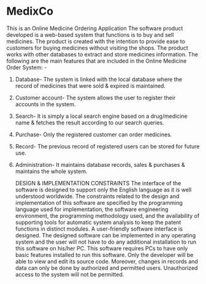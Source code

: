 # MedixCo
This is an Online Medicine Ordering Application
The software product developed is a web-based system that functions is to buy and sell medicines. The product is
created with the intention to provide ease to customers for buying medicines without visiting the shops. The
product works with other databases to extract and store medicines information.
The following are the main features that are included in the Online Medicine Order System: -
1. Database- The system is linked with the local database where the record of medicines that were
sold & expired is maintained.
2. Customer account- The system allows the user to register their accounts in the system.
3. Search- It is simply a local search engine based on a drug/medicine name & fetches the result according to our search queries.
4. Purchase- Only the registered customer can order medicines.
5. Record- The previous record of registered users can be stored for future use.
6. Administration- It maintains database records, sales & purchases & maintains the whole system.

   DESIGN & IMPLEMENTATION CONSTRAINTS
The interface of the software is designed to support only the English language as it is well understood worldwide. The constraints related to the design and implementation of this software are specified by the programming
language used for implementation, the software engineering environment, the programming methodology used, and the availability of supporting tools for automatic system analysis to keep the patent functions in distinct
modules. A user-friendly software interface is designed. The designed software can be implemented in any operating system and the user will not have to do any additional installation to run this software on his/her PC. This software requires PCs to have only basic features installed to run
this software. Only the developer will be able to view and edit its source code. Moreover, changes in records and data can only be done by authorized and permitted users. Unauthorized access to the system will not be permitted.
